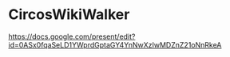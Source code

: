 CircosWikiWalker
================

https://docs.google.com/present/edit?id=0ASx0fqaSeLD1YWprdGptaGY4YnNwXzIwMDZnZ21oNnRkeA